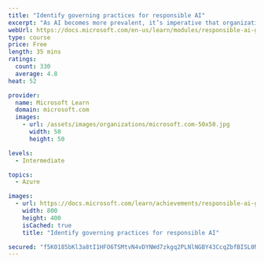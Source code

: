 ```yaml
---
title: "Identify governing practices for responsible AI"
excerpt: "As AI becomes more prevalent, it’s imperative that organizations have governing practices in place to ensure that it’s used responsibly. Responsible use of AI starts with organizations establishing their own guiding principles, then choosing and operationalizing a system of governance. We recognize that every organization will have their own perspective on responsible AI, but we’re hopeful that our perspective will serve as a helpful starting point as others embark on their own AI journey."
webUrl: https://docs.microsoft.com/en-us/learn/modules/responsible-ai-governing-practices/
type: course
price: Free
length: 35 mins
ratings:
  count: 330
  average: 4.8
heat: 52

provider:
  name: Microsoft Learn
  domain: microsoft.com
  images:
    - url: /assets/images/organizations/microsoft.com-50x50.jpg
      width: 50
      height: 50

levels:
  - Intermediate

topics:
  - Azure

images:
  - url: https://docs.microsoft.com/learn/achievements/responsible-ai-governing-practices-social.png
    width: 800
    height: 400
    isCached: true
    title: "Identify governing practices for responsible AI"

secured: "f5K0185bKl3a8tI1HFO6TSMtvN4vDYNWd7zkgq2PLNlNGBY43CcqZbfBISL0N/QJYv076EKtLUTi4h5/4VfHUsjyiS+Kt9DPaHLJx1sAae9cw5FogNwghDeeyi3uZEXgVOmxgHcGPuk5EqnJfshWbVS91Zg/e4xMFl5rNEG0g5L44nZBVqgtCj9SW1RaG34fJ79y98yMJ1gd/b0V0aIzR63tlJyPE4Gx4DojJLlyzgwbx/KTJznztdVQBBzEabkidnjRt5jkrTnPFdxdXfVeQgNiGmGqPJk42SiAUMVUVP/V62vDYr5dYnurbaV1vD2e1kAeBrVMLaQcqS3ZAq9F2dv6T7hdseGfPFDsnivwdiiHYXqEjlJRw50katwqyFe6IVDTcfWJ8BIdwVtbBqtJlw==;qts54YX6sb3PCUXCRnIIqA=="
---
```


